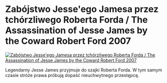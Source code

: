 Zabójstwo Jesse'ego Jamesa przez tchórzliwego Roberta Forda / The Assassination of Jesse James by the Coward Robert Ford 2007 
=============
[![Zabójstwo Jesse'ego Jamesa przez tchórzliwego Roberta Forda / The Assassination of Jesse James by the Coward Robert Ford 2007 ](http://vidos.pl/images/player.gif)](http://vidos.pl/zabojstwo-jesse-ego-jamesa-przez-tchorzliwego-roberta-forda-the-assassination-of-jesse-james-by-the-coward-robert-ford-2007)

 Legendarny Jesse James przyjmuje do szajki Roberta Forda. W tym samym czasie stróże prawa próbują dopaść nieuchwytnego przestępcę.
